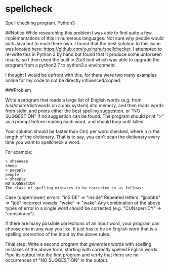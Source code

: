spellcheck
==========

Spell checking program. Python3

##Notice
While researching this problem I was able to find quite a few implementations of this in numerous languages. Not sure why people would pick Java but to each there own. I found that the best solution to this issue was located here: https://github.com/yuxinzhu/spellchecker.
I attempted to re-write this in Python 3 by hand but found that it produce some unforseen results, so I then used the built in 2to3 tool which was able to upgrade the program from a python2.7 to python3.x environment.

I thought I would be upfront with this, for there were two many examples online for my code to not be directly influenced/copied.

###Problem

Write a program that reads a large list of English words (e.g. from /usr/share/dict/words on a unix system) into memory, and then reads words from stdin, and prints either the best spelling suggestion, or "NO SUGGESTION" if no suggestion can be found. The program should print ">" as a prompt before reading each word, and should loop until killed.

Your solution should be faster than O(n) per word checked, where n is the length of the dictionary. That is to say, you can't scan the dictionary every time you want to spellcheck a word.

For example:

	> sheeeeep
	sheep
	> peepple
	people
	> sheeple
	NO SUGGESTION
	The class of spelling mistakes to be corrected is as follows:

Case (upper/lower) errors: "inSIDE" => "inside"
Repeated letters: "jjoobbb" => "job"
Incorrect vowels: "weke" => "wake"
Any combination of the above types of error in a single word should be corrected (e.g. "CUNsperrICY" => "conspiracy").

If there are many possible corrections of an input word, your program can choose one in any way you like. It just has to be an English word that is a spelling correction of the input by the above rules.

Final step: Write a second program that *generates* words with spelling mistakes of the above form, starting with correctly spelled English words. Pipe its output into the first program and verify that there are no occurrences of "NO SUGGESTION" in the output.
